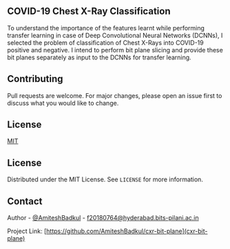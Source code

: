 ## COVID-19 Chest X-Ray Classification
To understand the importance of the features learnt while performing transfer learning in case of Deep Convolutional Neural Networks (DCNNs), I selected the problem of classification of Chest X-Rays into COVID-19 positive and negative. I intend to perform bit plane slicing and provide these bit planes separately as input to the DCNNs for transfer learning.

## Contributing
Pull requests are welcome. For major changes, please open an issue first to discuss what you would like to change.


## License
[MIT](https://github.com/AmiteshBadkul/cxr-bit-plane/blob/master/LICENSE)

<!-- LICENSE -->
## License

Distributed under the MIT License. See `LICENSE` for more information.

<!-- CONTACT -->
## Contact

Author - [@AmiteshBadkul](https://github.com/AmiteshBadkul) - f20180764@hyderabad.bits-pilani.ac.in

Project Link: [https://github.com/AmiteshBadkul/cxr-bit-plane](cxr-bit-plane)

